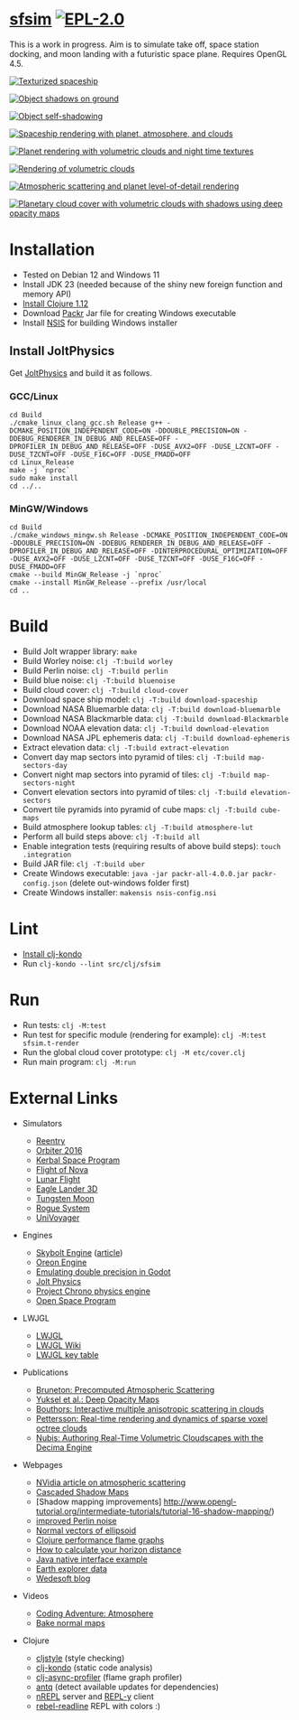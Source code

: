# [sfsim][1] [![EPL-2.0](https://img.shields.io/github/license/wedesoft/sfsim)](https://opensource.org/license/epl-1-0/)

This is a work in progress.
Aim is to simulate take off, space station docking, and moon landing with a futuristic space plane.
Requires OpenGL 4.5.

[![Texturized spaceship](https://i.ytimg.com/vi/7XTcEoaFaJg/hqdefault.jpg)](https://www.youtube.com/watch?v=7XTcEoaFaJg)

[![Object shadows on ground](https://i.ytimg.com/vi/H7_tqJ6VAUw/hqdefault.jpg)](https://www.youtube.com/watch?v=H7_tqJ6VAUw)

[![Object self-shadowing](https://i.ytimg.com/vi/kB60RsGGlpM/hqdefault.jpg)](https://www.youtube.com/watch?v=kB60RsGGlpM)

[![Spaceship rendering with planet, atmosphere, and clouds](https://i.ytimg.com/vi/0yNRZwNjFqc/hqdefault.jpg)](https://www.youtube.com/watch?v=0yNRZwNjFqc)

[![Planet rendering with volumetric clouds and night time textures](https://i.ytimg.com/vi/2v3VOJMnPBI/hqdefault.jpg)](https://www.youtube.com/watch?v=2v3VOJMnPBI)

[![Rendering of volumetric clouds](https://i.ytimg.com/vi/XTRftiO9tEQ/hqdefault.jpg)](https://www.youtube.com/watch?v=XTRftiO9tEQ)

[![Atmospheric scattering and planet level-of-detail rendering](https://i.ytimg.com/vi/Ce3oWQflYOY/hqdefault.jpg)](https://www.youtube.com/watch?v=Ce3oWQflYOY)

[![Planetary cloud cover with volumetric clouds with shadows using deep opacity maps](https://i.ytimg.com/vi/NKnfXzeLr7I/hqdefault.jpg)](https://www.youtube.com/watch?v=NKnfXzeLr7I)

# Installation

* Tested on Debian 12 and Windows 11
* Install JDK 23 (needed because of the shiny new foreign function and memory API)
* [Install Clojure 1.12](https://clojure.org/guides/install_clojure)
* Download [Packr](https://github.com/libgdx/packr) Jar file for creating Windows executable
* Install [NSIS](https://nsis.sourceforge.io/) for building Windows installer

## Install JoltPhysics

Get [JoltPhysics](https://github.com/jrouwe/JoltPhysics) and build it as follows.

### GCC/Linux

```Shell
cd Build
./cmake_linux_clang_gcc.sh Release g++ -DCMAKE_POSITION_INDEPENDENT_CODE=ON -DDOUBLE_PRECISION=ON -DDEBUG_RENDERER_IN_DEBUG_AND_RELEASE=OFF -DPROFILER_IN_DEBUG_AND_RELEASE=OFF -DUSE_AVX2=OFF -DUSE_LZCNT=OFF -DUSE_TZCNT=OFF -DUSE_F16C=OFF -DUSE_FMADD=OFF
cd Linux_Release
make -j `nproc`
sudo make install
cd ../..
```

### MinGW/Windows

```Shell
cd Build
./cmake_windows_mingw.sh Release -DCMAKE_POSITION_INDEPENDENT_CODE=ON -DDOUBLE_PRECISION=ON -DDEBUG_RENDERER_IN_DEBUG_AND_RELEASE=OFF -DPROFILER_IN_DEBUG_AND_RELEASE=OFF -DINTERPROCEDURAL_OPTIMIZATION=OFF -DUSE_AVX2=OFF -DUSE_LZCNT=OFF -DUSE_TZCNT=OFF -DUSE_F16C=OFF -DUSE_FMADD=OFF
cmake --build MinGW_Release -j `nproc`
cmake --install MinGW_Release --prefix /usr/local
cd ..
```

# Build

* Build Jolt wrapper library: `make`
* Build Worley noise: `clj -T:build worley`
* Build Perlin noise: `clj -T:build perlin`
* Build blue noise: `clj -T:build bluenoise`
* Build cloud cover: `clj -T:build cloud-cover`
* Download space ship model: `clj -T:build download-spaceship`
* Download NASA Bluemarble data: `clj -T:build download-bluemarble`
* Download NASA Blackmarble data: `clj -T:build download-Blackmarble`
* Download NOAA elevation data: `clj -T:build download-elevation`
* Download NASA JPL ephemeris data: `clj -T:build download-ephemeris`
* Extract elevation data: `clj -T:build extract-elevation`
* Convert day map sectors into pyramid of tiles: `clj -T:build map-sectors-day`
* Convert night map sectors into pyramid of tiles: `clj -T:build map-sectors-night`
* Convert elevation sectors into pyramid of tiles: `clj -T:build elevation-sectors`
* Convert tile pyramids into pyramid of cube maps: `clj -T:build cube-maps`
* Build atmosphere lookup tables: `clj -T:build atmosphere-lut`
* Perform all build steps above: `clj -T:build all`
* Enable integration tests (requiring results of above build steps): `touch .integration`
* Build JAR file: `clj -T:build uber`
* Create Windows executable: `java -jar packr-all-4.0.0.jar packr-config.json` (delete out-windows folder first)
* Create Windows installer: `makensis nsis-config.nsi`

# Lint

* [Install clj-kondo](https://github.com/clj-kondo/clj-kondo/blob/master/doc/install.md)
* Run `clj-kondo --lint src/clj/sfsim`

# Run

* Run tests: `clj -M:test`
* Run test for specific module (rendering for example): `clj -M:test sfsim.t-render`
* Run the global cloud cover prototype: `clj -M etc/cover.clj`
* Run main program: `clj -M:run`

# External Links

* Simulators
  * [Reentry](https://reentrygame.com/)
  * [Orbiter 2016](https://github.com/mschweiger/orbiter)
  * [Kerbal Space Program](https://www.kerbalspaceprogram.com/)
  * [Flight of Nova](https://flight-of-nova.com/)
  * [Lunar Flight](http://www.shovsoft.com/lunarflight/)
  * [Eagle Lander 3D](http://eaglelander3d.com/)
  * [Tungsten Moon](https://tungstenmoon.com/)
  * [Rogue System](http://imagespaceinc.com/rogsys/)
  * [UniVoyager](https://www.univoyager.com/)
* Engines
  * [Skybolt Engine](https://github.com/Piraxus/Skybolt/) ([article](https://piraxus.com/2021/07/28/rendering-planetwide-volumetric-clouds-in-skybolt/))
  * [Oreon Engine](https://github.com/fynnfluegge/oreon-engine)
  * [Emulating double precision in Godot](https://godotengine.org/article/emulating-double-precision-gpu-render-large-worlds)
  * [Jolt Physics](https://github.com/jrouwe/JoltPhysics)
  * [Project Chrono physics engine](https://projectchrono.org/)
  * [Open Space Program](https://github.com/TheOpenSpaceProgram/osp-magnum)
* LWJGL
  * [LWJGL](https://www.lwjgl.org/)
  * [LWJGL Wiki](https://github.com/LWJGL/lwjgl3-wiki/wiki)
  * [LWJGL key table](https://gist.github.com/Mumfrey/5cfc3b7e14fef91b6fa56470dc05218a)
* Publications
  * [Bruneton: Precomputed Atmospheric Scattering](https://hal.inria.fr/inria-00288758/document)
  * [Yuksel et al.: Deep Opacity Maps](http://www.cemyuksel.com/research/deepopacity/)
  * [Bouthors: Interactive multiple anisotropic scattering in clouds](https://hal.inria.fr/file/index/docid/333007/filename/clouds.pdf)
  * [Pettersson: Real-time rendering and dynamics of sparse voxel octree clouds](https://lup.lub.lu.se/luur/download?func=downloadFile&recordOId=9024774&fileOId=9024775)
  * [Nubis: Authoring Real-Time Volumetric Cloudscapes with the Decima Engine](https://www.guerrilla-games.com/read/nubis-authoring-real-time-volumetric-cloudscapes-with-the-decima-engine)
* Webpages
  * [NVidia article on atmospheric scattering](https://developer.nvidia.com/gpugems/gpugems2/part-ii-shading-lighting-and-shadows/chapter-16-accurate-atmospheric-scattering)
  * [Cascaded Shadow Maps](https://web.archive.org/web/20220526080455/https://dev.theomader.com/cascaded-shadow-mapping-1/)
  * [Shadow mapping improvements] http://www.opengl-tutorial.org/intermediate-tutorials/tutorial-16-shadow-mapping/)
  * [improved Perlin noise](https://adrianb.io/2014/08/09/perlinnoise.html)
  * [Normal vectors of ellipsoid](https://math.stackexchange.com/questions/2931909/normal-of-a-point-on-the-surface-of-an-ellipsoid/2931931)
  * [Clojure performance flame graphs](https://github.com/clojure-goes-fast/clj-async-profiler)
  * [How to calculate your horizon distance](https://darkskydiary.wordpress.com/2015/05/25/how-to-calculate-your-horizon-distance/)
  * [Java native interface example](https://www.baeldung.com/jni)
  * [Earth explorer data](https://earthexplorer.usgs.gov/)
  * [Wedesoft blog](https://www.wedesoft.de/)
* Videos
  * [Coding Adventure: Atmosphere](https://www.youtube.com/watch?v=DxfEbulyFcY)
  * [Bake normal maps](https://www.youtube.com/watch?v=dPbrhqqrZck)
* Clojure
  * [cljstyle](https://github.com/greglook/cljstyle) (style checking)
  * [clj-kondo](https://github.com/clj-kondo/clj-kondo) (static code analysis)
  * [clj-async-profiler](https://github.com/clojure-goes-fast/clj-async-profiler) (flame graph profiler)
  * [antq](https://github.com/liquidz/antq) (detect available updates for dependencies)
  * [nREPL](https://nrepl.org/) server and [REPL-y](https://github.com/trptcolin/reply) client
  * [rebel-readline](https://github.com/bhauman/rebel-readline) REPL with colors :)

  [1]: https://github.com/wedesoft/sfsim
